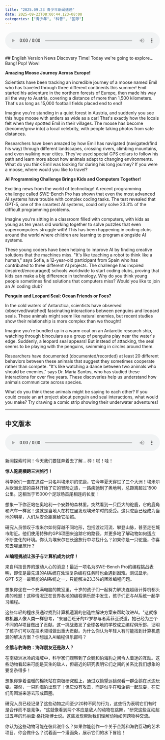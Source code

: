```yaml
---
title: "2025.09.23 青少年新闻速递"
date: 2025-09-23T08:00:44.123+08:00
categories: ["青少年", "科普", "国际"]
---
```

<audio controls style="width: 100%; max-width: 900px; margin: 1.5em 0; display: block;">
<source src="/mp3/teen_news/20250923.en.wav" type="audio/wav">
</audio>
## English Version
News Discovery Time! Today we're going to explore... Bang! Pop! Wow!

**Amazing Moose Journey Across Europe!**

Scientists have been tracking an incredible journey of a moose named Emil who has traveled through three different continents this summer! Emil started his adventure in the northern forests of Europe, then made his way all the way to Austria, covering a distance of more than 1,500 kilometers. That's as long as 15,000 football fields placed end to end!

Imagine you're standing in a quiet forest in Austria, and suddenly you see this huge moose with antlers as wide as a car! That's exactly how the locals felt when they spotted Emil in their villages. The moose has become (become/grow into) a local celebrity, with people taking photos from safe distances.

Researchers have been amazed by how Emil has navigated (navigated/find his way) through different landscapes, crossing rivers, climbing mountains, and even walking near cities. They've used special GPS collars to follow his path and learn more about how animals adapt to changing environments. What do you think Emil was looking for during his long journey? If you were a moose, where would you like to travel?

**AI Programming Challenge Brings Kids and Computers Together!**

Exciting news from the world of technology! A recent programming challenge called SWE-Bench Pro has shown that even the most advanced AI systems have trouble with complex coding tasks. The test revealed that GPT-5, one of the smartest AI systems, could only solve 23.3% of the difficult programming problems.

Imagine you're sitting in a classroom filled with computers, with kids as young as ten years old working together to solve puzzles that even supercomputers struggle with! This has been happening in coding clubs around the world where children are learning to program alongside AI systems.

These young coders have been helping to improve AI by finding creative solutions that the machines miss. "It's like teaching a robot to think like a human," says Sofia, a 12-year-old participant from Spain who has contributed to three different AI projects. The challenge has inspired (inspired/encouraged) schools worldwide to start coding clubs, proving that kids can make a big difference in technology. Why do you think young people sometimes find solutions that computers miss? Would you like to join an AI coding club?

**Penguin and Leopard Seal: Ocean Friends or Foes?**

In the cold waters of Antarctica, scientists have observed (observed/watched) fascinating interactions between penguins and leopard seals. These animals might seem like natural enemies, but recent studies show their relationship is more complex than we thought!

Imagine you're bundled up in a warm coat on an Antarctic research ship, watching through binoculars as a group of penguins play near the water's edge. Suddenly, a leopard seal appears! But instead of attacking, the seal seems to be playing with the penguins, swimming in circles around them.

Researchers have documented (documented/recorded) at least 20 different behaviors between these animals that suggest they sometimes cooperate rather than compete. "It's like watching a dance between two animals who should be enemies," says Dr. Maria Santos, who has studied these interactions for over five years. These discoveries help us understand how animals communicate across species.

What do you think these animals might be saying to each other? If you could create an art project about penguin and seal interactions, what would you make? Try drawing a comic strip showing their underwater adventures!

---
## 中文版本
<audio controls style="width: 100%; max-width: 900px; margin: 1.5em 0; display: block;">
    <source src="/mp3/teen_news/20250923.cn.wav"
  type="audio/wav">
  </audio>
新闻探索时间！今天我们要狂奔着去了解... 砰！啪！哇！

**惊人驼鹿横跨三洲旅行！**

科学家们一直在追踪一只名叫埃米尔的驼鹿，它今年夏天穿过了三个大洲！埃米尔从欧洲北部的森林开始了它的冒险之旅，一路疾驰到了奥地利，总距离超过1500公里。这相当于15000个足球场首尾相连的长度！

想象一下你正站在奥地利一个安静的森林里，突然看到一只巨大的驼鹿，它的鹿角和汽车一样宽！这就是当地人在村庄里发现埃米尔时的感受。这只驼鹿已经成为当地的明星，人们从安全距离给它拍照。

研究人员惊叹于埃米尔如何穿越不同地形，包括渡过河流、攀登山脉，甚至走在城市附近。他们使用特殊的GPS项圈来追踪它的路径，并更多地了解动物如何适应不断变化的环境。你认为埃米尔在长途旅行中寻找什么？如果你是一只驼鹿，你喜欢去哪里旅行？

**AI编程挑战让孩子与计算机成为伙伴！**

来自科技世界的激动人心的消息！最近一项名为SWE-Bench Pro的编程挑战表明，即使是最先进的AI系统在处理复杂编程任务时也会遇到困难。测试显示，GPT-5这一最智能的AI系统之一，只能解决23.3%的困难编程问题。

想象你坐在一个充满电脑的教室里，十岁的孩子们一起努力解决连超级计算机都头疼的难题！这种情况正在世界各地的编程俱乐部中发生，孩子们正与AI系统一起学习编程。

这些年轻的程序员通过找到计算机遗漏的创造性解决方案来帮助改进AI。"这就像教机器人像人类一样思考，"来自西班牙的12岁参与者索菲亚说道，她已经为三个不同的AI项目做出了贡献。这一挑战激发了全球各地的学校成立编程俱乐部，证明了孩子们可以在技术领域做出重大贡献。为什么你认为年轻人有时能找到计算机遗漏的解决方案？你想加入AI编程俱乐部吗？

**企鹅与豹海豹：海洋朋友还是敌人？**

在南极洲冰冷的海域中，科学家们观察到了企鹅和豹海豹之间令人着迷的互动。这些动物看起来可能是天生的敌人，但最近的研究表明它们之间的关系比我们想象的要复杂得多！

想象你穿着温暖的棉袄站在南极研究船上，通过双筒望远镜观看一群企鹅在水边玩耍。突然，一只豹海豹出现了！但它没有攻击，而是似乎在和企鹅一起玩耍，在它们周围游来游去形成圆圈。

研究人员已经记录了这些动物之间至少20种不同的行为，这些行为表明它们有时是合作而不是竞争。"这就像看到两个本应是敌人的动物在跳舞，"研究这些互动超过五年的玛丽亚·桑托斯博士说。这些发现帮助我们理解动物如何跨物种交流。

你认为这些动物可能在彼此说什么？如果你能创作一个关于企鹅和海豹互动的艺术项目，你会做什么？试着画一个漫画条，展示它们的水下冒险！
